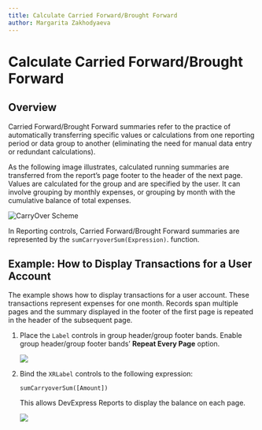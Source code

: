 ```yaml
---
title: Calculate Carried Forward/Brought Forward
author: Margarita Zakhodyaeva
---
```

# Calculate Carried Forward/Brought Forward

## Overview

Carried Forward/Brought Forward summaries refer to the practice of automatically transferring specific values or calculations from one reporting period or data group to another (eliminating the need for manual data entry or redundant calculations).

As the following image illustrates, calculated running summaries are transferred from the report’s page footer to the header of the next page. Values are calculated for the group and are specified by the user. It can involve grouping by monthly expenses, or grouping by month with the cumulative balance of total expenses.

![CarryOver Scheme](../../../../images/carryover-scheme.png)

In Reporting controls, Carried Forward/Brought Forward summaries are represented by the `sumCarryoverSum(Expression)`. function. 

## Example: How to Display Transactions for a User Account

The example shows how to display transactions for a user account. These transactions represent expenses for one month. Records span multiple pages and the summary displayed in the footer of the first page is repeated in the header of the subsequent page.

1. Place the `Label` controls in group header/group footer bands. Enable group header/group footer bands’ **Repeat Every Page** option.

    ![](../../../../images/xrlabel-in-repetitive-bands.png)

2. Bind the `XRLabel` controls to the following expression:

    `sumCarryoverSum([Amount])`

    This allows DevExpress Reports to display the balance on each page.

    ![](../../../../images/display-transactions-for-a-user-account.png)